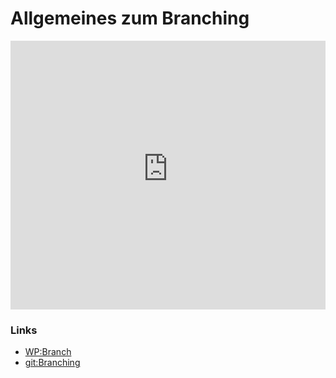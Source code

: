 # Allgemeines zum Branching

<iframe width="100%" height="430" src="https://www.youtube-nocookie.com/embed/rvBXmjXqpN8?showinfo=0" frameborder="0" allowfullscreen></iframe>

### Links

* [WP:Branch](https://de.wikipedia.org/wiki/Versionsverwaltung#Branch)
* [git:Branching](https://git-scm.com/book/de/v1/Git-Branching-Was-ist-ein-Branch%3F)

